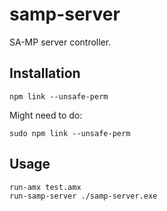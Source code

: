 # samp-server

SA-MP server controller.

## Installation

`npm link --unsafe-perm`

Might need to do:

`sudo npm link --unsafe-perm`

## Usage

```
run-amx test.amx
run-samp-server ./samp-server.exe
```